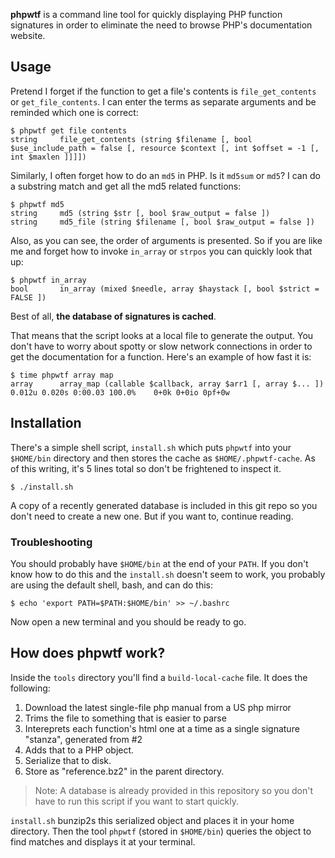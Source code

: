 **phpwtf** is a command line tool for quickly displaying PHP function signatures in order to eliminate the need to browse PHP's documentation website.

## Usage

Pretend I forget if the function to get a file's contents is `file_get_contents` or `get_file_contents`.  I can enter the terms as separate arguments and be reminded which one is correct:

    $ phpwtf get file contents
    string     file_get_contents (string $filename [, bool $use_include_path = false [, resource $context [, int $offset = -1 [, int $maxlen ]]]])

Similarly, I often forget how to do an `md5` in PHP.  Is it `md5sum` or `md5`?  I can do a substring match and get all the md5 related functions:

    $ phpwtf md5
    string     md5 (string $str [, bool $raw_output = false ])
    string     md5_file (string $filename [, bool $raw_output = false ])

Also, as you can see, the order of arguments is presented.  So if you are like me and forget how to invoke `in_array` or `strpos` you can quickly look that up:

    $ phpwtf in_array
    bool       in_array (mixed $needle, array $haystack [, bool $strict = FALSE ])

Best of all, **the database of signatures is cached**.

That means that the script looks at a local file to generate the output.  You don't have to worry about spotty or slow network connections in order to get the documentation for a function.  Here's an example of how fast it is:

    $ time phpwtf array map
    array      array_map (callable $callback, array $arr1 [, array $... ])
    0.012u 0.020s 0:00.03 100.0%    0+0k 0+0io 0pf+0w

## Installation

There's a simple shell script, `install.sh` which puts `phpwtf` into your `$HOME/bin` directory and then stores the cache as `$HOME/.phpwtf-cache`.  As of this writing, it's 5 lines total so don't be frightened to inspect it.

    $ ./install.sh

A copy of a recently generated database is included in this git repo so you don't need to create a new one.  But if you want to, continue reading.

### Troubleshooting

You should probably have `$HOME/bin` at the end of your `PATH`.  If you don't know how to do this and the `install.sh` doesn't seem to work, you probably are using the default shell, bash, and can do this:

    $ echo 'export PATH=$PATH:$HOME/bin' >> ~/.bashrc

Now open a new terminal and you should be ready to go.

## How does phpwtf work?

Inside the `tools` directory you'll find a `build-local-cache` file.  It does the following:

  1. Download the latest single-file php manual from a US php mirror
  2. Trims the file to something that is easier to parse
  3. Intereprets each function's html one at a time as a single signature "stanza", generated from #2
  4. Adds that to a PHP object.
  5. Serialize that to disk.
  6. Store as "reference.bz2" in the parent directory.

> Note: A database is already provided in this repository so you don't have to run this script if you want to start quickly.  

`install.sh` bunzip2s this serialized object and places it in your home directory.  Then the tool `phpwtf` (stored in `$HOME/bin`) queries the object to find matches and displays it at your terminal.
